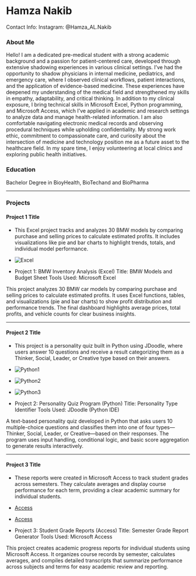 # Hamza Nakib
Contact Info: Instagram: @Hamza_AL.Nakib
### About Me 
Hello! I am a dedicated pre-medical student with a strong academic background and a passion for patient-centered care, developed through extensive shadowing experiences in various clinical settings.
I’ve had the opportunity to shadow physicians in internal medicine, pediatrics, and emergency care, where I observed clinical workflows, patient interactions, and the application of evidence-based medicine. These experiences have deepened my understanding of the medical field and strengthened my skills in empathy, adaptability, and critical thinking.
In addition to my clinical exposure, I bring technical skills in Microsoft Excel, Python programming, and Microsoft Access, which I’ve applied in academic and research settings to analyze data and manage health-related information. I am also comfortable navigating electronic medical records and observing procedural techniques while upholding confidentiality.
My strong work ethic, commitment to compassionate care, and curiosity about the intersection of medicine and technology position me as a future asset to the healthcare field. In my spare time, I enjoy volunteering at local clinics and exploring public health initiatives.


### Education 
Bachelor Degree in BioyHealth, BioTechand and BioPharma
***
### Projects

#### Project 1 Title
 - This Excel project tracks and analyzes 30 BMW models by comparing purchase and selling prices to calculate estimated profits. It includes visualizations like pie and bar charts to highlight trends, totals, and individual model performance.

 - ![Excel](IMG_0556.jpeg)
 - Project 1: BMW Inventory Analysis (Excel)
Title: BMW Models and Budget Sheet
Tools Used: Microsoft Excel

This project analyzes 30 BMW car models by comparing purchase and selling prices to calculate estimated profits. It uses Excel functions, tables, and visualizations (pie and bar charts) to show profit distribution and performance trends. The final dashboard highlights average prices, total profits, and vehicle counts for clear business insights.
***
#### Project 2 Title
 - This project is a personality quiz built in Python using JDoodle, where users answer 10 questions and receive a result categorizing them as a Thinker, Social, Leader, or Creative type based on their answers.

 - ![Python1](IMG_0553.jpeg)
 - ![Python2](IMG_0554.jpeg)
 - ![Python3](IMG_0555.jpeg)
 - Project 2: Personality Quiz Program (Python)
Title: Personality Type Identifier
Tools Used: JDoodle (Python IDE)

A text-based personality quiz developed in Python that asks users 10 multiple-choice questions and classifies them into one of four types—Thinker, Social, Leader, or Creative—based on their responses. The program uses input handling, conditional logic, and basic score aggregation to generate results interactively.

***
#### Project 3 Title
 - These reports were created in Microsoft Access to track student grades across semesters. They calculate averages and display course performance for each term, providing a clear academic summary for individual students.

 - [Access](IMG_0557.jpeg)
 - [Access](IMG_0558.jpeg)
 - Project 3: Student Grade Reports (Access)
Title: Semester Grade Report Generator
Tools Used: Microsoft Access

This project creates academic progress reports for individual students using Microsoft Access. It organizes course records by semester, calculates averages, and compiles detailed transcripts that summarize performance across subjects and terms for easy academic review and reporting.


